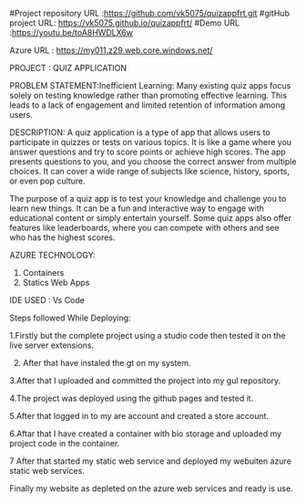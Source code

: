 #Project repository URL :https://github.com/vk5075/quizappfrt.git
#gitHub project URL: https://vk5075.github.io/quizappfrt/
#Demo URL :https://youtu.be/toA8HWDLX6w 

Azure URL : https://my011.z29.web.core.windows.net/


PROJECT : QUIZ APPLICATION

PROBLEM STATEMENT:Inefficient Learning: Many existing quiz apps focus solely on testing knowledge rather than promoting effective learning. This leads to a lack of engagement and limited retention of information among users.

DESCRIPTION:
A quiz application is a type of app that allows users to participate in quizzes or tests on various topics. It is like a game where you answer questions and try to score points or achieve high scores. The app presents questions to you, and you choose the correct answer from multiple choices. It can cover a wide range of subjects like science, history, sports, or even pop culture.

The purpose of a quiz app is to test your knowledge and challenge you to learn new things. It can be a fun and interactive way to engage with educational content or simply entertain yourself. Some quiz apps also offer features like leaderboards, where you can compete with others and see who has the highest scores.

AZURE TECHNOLOGY:
1. Containers
2. Statics Web Apps

IDE USED  : Vs Code

Steps followed While Deploying:

1.Firstly but the complete project using a studio code then tested it on the live server extensions.

2. After that have instaled the gt on my system.

3.After that I uploaded and committed the project into my gul repository.

4.The project was deployed using the github pages and tested it.

5.After that logged in to my are account and created a store account.

6.Aftar that I have created a container with bio storage and uploaded my project code in the container.

7 After that started my static web service and deployed my webuiten azure static web services.

Finally my website as depleted on the azure web services and ready is use.








